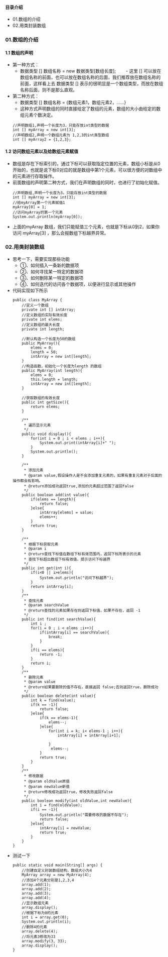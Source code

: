 #### 目录介绍
- 01.数组的介绍
- 02.用类封装数组




### 01.数组的介绍
#### 1.1 数组的声明
- 第一种方式：
    - 数据类型 []  数组名称 = new 数据类型[数组长度];
　　- 这里 [] 可以放在数组名称的前面，也可以放在数组名称的后面，我们推荐放在数组名称的前面，这样看上去 数据类型 [] 表示的很明显是一个数组类型，而放在数组名称后面，则不是那么直观。
- 第二种方式：
    - 数据类型 [] 数组名称 = {数组元素1，数组元素2，......}
    - 这种方式声明数组的同时直接给定了数组的元素，数组的大小由给定的数组元素个数决定。
    ```
    //声明数组1,声明一个长度为3，只能存放int类型的数据
    int [] myArray = new int[3];
    //声明数组2,声明一个数组元素为 1,2,3的int类型数组
    int [] myArray2 = {1,2,3};
    ```


#### 1.2 访问数组元素以及给数组元素赋值
- 数组是存在下标索引的，通过下标可以获取指定位置的元素，数组小标是从0开始的，也就是说下标0对应的就是数组中第1个元素，可以很方便的对数组中的元素进行存取操作。
- 前面数组的声明第二种方式，我们在声明数组的同时，也进行了初始化赋值。
    ```
    //声明数组,声明一个长度为3，只能存放int类型的数据
    int [] myArray = new int[3];
    //给myArray第一个元素赋值1
    myArray[0] = 1;
    //访问myArray的第一个元素
    System.out.println(myArray[0]);
    ```
- 上面的myArray 数组，我们只能赋值三个元素，也就是下标从0到2，如果你访问 myArray[3] ，那么会报数组下标越界异常。




### 02.用类封装数组
- 思考一下，需要实现那些功能
    - ①、如何插入一条新的数据项
    - ②、如何寻找某一特定的数据项
    - ③、如何删除某一特定的数据项
    - ④、如何迭代的访问各个数据项，以便进行显示或其他操作
- 代码实现如下所示
    ```
    public class MyArray {
        //定义一个数组
        private int [] intArray;
        //定义数组的实际有效长度
        private int elems;
        //定义数组的最大长度
        private int length;
         
        //默认构造一个长度为50的数组
        public MyArray(){
            elems = 0;
            length = 50;
            intArray = new int[length];
        }
        //构造函数，初始化一个长度为length 的数组
        public MyArray(int length){
            elems = 0;
            this.length = length;
            intArray = new int[length];
        }
         
        //获取数组的有效长度
        public int getSize(){
            return elems;
        }
         
        /**
         * 遍历显示元素
         */
        public void display(){
            for(int i = 0 ; i < elems ; i++){
                System.out.print(intArray[i]+" ");
            }
            System.out.println();
        }
         
        /**
         * 添加元素
         * @param value,假设操作人是不会添加重复元素的，如果有重复元素对于后面的操作都会有影响。
         * @return添加成功返回true,添加的元素超过范围了返回false
         */
        public boolean add(int value){
            if(elems == length){
                return false;
            }else{
                intArray[elems] = value;
                elems++;
            }
            return true;
        }
         
        /**
         * 根据下标获取元素
         * @param i
         * @return查找下标值在数组下标有效范围内，返回下标所表示的元素
         * 查找下标超出数组下标有效值，提示访问下标越界
         */
        public int get(int i){
            if(i<0 || i>elems){
                System.out.println("访问下标越界");
            }
            return intArray[i];
        }
        /**
         * 查找元素
         * @param searchValue
         * @return查找的元素如果存在则返回下标值，如果不存在，返回 -1
         */
        public int find(int searchValue){
            int i ;
            for(i = 0 ; i < elems ;i++){
                if(intArray[i] == searchValue){
                    break;
                }
            }
            if(i == elems){
                return -1;
            }
            return i;
        }
        /**
         * 删除元素
         * @param value
         * @return如果要删除的值不存在，直接返回 false;否则返回true，删除成功
         */
        public boolean delete(int value){
            int k = find(value);
            if(k == -1){
                return false;
            }else{
                if(k == elems-1){
                    elems--;
                }else{
                    for(int i = k; i< elems-1 ; i++){
                        intArray[i] = intArray[i+1];
                       
                    }
                     elems--;
                }
                return true;
            }
        }
        /**
         * 修改数据
         * @param oldValue原值
         * @param newValue新值
         * @return修改成功返回true，修改失败返回false
         */
        public boolean modify(int oldValue,int newValue){
            int i = find(oldValue);
            if(i == -1){
                System.out.println("需要修改的数据不存在");
                return false;
            }else{
                intArray[i] = newValue;
                return true;
            }
        }
    }
    ```
- 测试一下
    ```
    public static void main(String[] args) {
        //创建自定义封装数组结构，数组大小为4
        MyArray array = new MyArray(4);
        //添加4个元素分别是1,2,3,4
        array.add(1);
        array.add(2);
        array.add(3);
        array.add(4);
        //显示数组元素
        array.display();
        //根据下标为0的元素
        int i = array.get(0);
        System.out.println(i);
        //删除4的元素
        array.delete(4);
        //将元素3修改为33
        array.modify(3, 33);
        array.display();
    }
    ```

